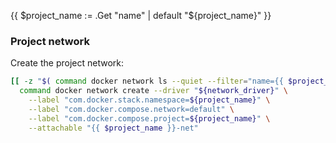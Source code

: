 {{ $project_name := .Get "name" | default "${project_name}" }}

### Project network

Create the project network:

```bash
[[ -z "$( command docker network ls --quiet --filter="name={{ $project_name }}-net" )" ]] &&
  command docker network create --driver "${network_driver}" \
    --label "com.docker.stack.namespace=${project_name}" \
    --label "com.docker.compose.network=default" \
    --label "com.docker.compose.project=${project_name}" \
    --attachable "{{ $project_name }}-net"
```
